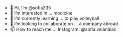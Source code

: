- 👋 Hi, I’m @sofia235
- 👀 I’m interested in ... medicine
- 🌱 I’m currently learning ... to play volleyball
- 💞️ I’m looking to collaborate on ... a company abroad
- 📫 How to reach me ... Instagram: @sofia.velandiac

<!---
sofia235/sofia235 is a ✨ special ✨ repository because its `README.md` (this file) appears on your GitHub profile.
You can click the Preview link to take a look at your changes.
--->
